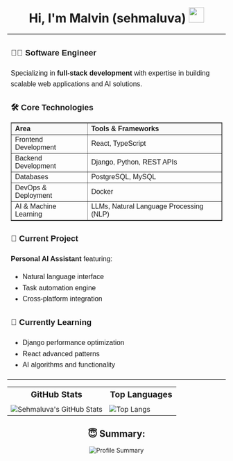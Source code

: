 <h1 align="center">Hi, I'm Malvin (sehmaluva) <img src="https://media.giphy.com/media/hvRJCLFzcasrR4ia7z/giphy.gif" width="35px"></h1>

<table border="0" width="100%" cellpadding="10" align="center">
  <tr>
    <td valign="top" width="50%" style="font-family: Arial, sans-serif; line-height: 1.6;">

### 👨‍💻 Software Engineer
  <p>
    Specializing in <strong>full-stack development</strong> with expertise in building scalable web applications and AI solutions.
  </p>

<h3>🛠 Core Technologies</h3>
<table border="1" cellpadding="8" cellspacing="0" style="border-collapse: collapse; font-family: Arial, sans-serif; width: 100%;">
  <thead style="background-color: #f9f9f9;">
    <tr>
      <th align="left">Area</th>
      <th align="left">Tools & Frameworks</th>
    </tr>
  </thead>
  <tbody>
    <tr>
      <td>Frontend Development</td>
      <td>React, TypeScript</td>
    </tr>
    <tr>
      <td>Backend Development</td>
      <td>Django, Python, REST APIs</td>
    </tr>
    <tr>
      <td>Databases</td>
      <td>PostgreSQL, MySQL</td>
    </tr>
    <tr>
      <td>DevOps & Deployment</td>
      <td>Docker</td>
    </tr>
    <tr>
      <td>AI & Machine Learning</td>
      <td>LLMs, Natural Language Processing (NLP)</td>
    </tr>
  </tbody>
</table>


  <h3>🔭 Current Project</h3>
  <p><strong>Personal AI Assistant</strong> featuring:</p>
  <ul>
    <li>Natural language interface</li>
    <li>Task automation engine</li>
    <li>Cross-platform integration</li>
  </ul>

  <h3>🌱 Currently Learning</h3>
  <ul>
    <li>Django performance optimization</li>
    <li>React advanced patterns</li>
    <li>AI algorithms and functionality</li>
  </ul>

</td>
  </tr>
</table>

<div align="center">

<table border="0">
  <tr>
    <th style="font-size: 1.2em; padding-bottom: 10px;">GitHub Stats </th>
    <th style="font-size: 1.2em; padding-bottom: 10px;">Top Languages </th>
  </tr>
  <tr>
    <!-- GitHub Stats -->
    <td>
      <img src="https://github-readme-stats.vercel.app/api?username=sehmaluva&show_icons=true&theme=algolia" alt="Sehmaluva's GitHub Stats">
    </td>
    <!-- Top Languages -->
    <td>
      <img src="https://github-readme-stats.vercel.app/api/top-langs/?username=sehmaluva&layout=compact&theme=algolia" alt="Top Langs">
    </td>
  </tr>
</table>

## 😇 Summary:

![Profile Summary](https://github-profile-summary-cards.vercel.app/api/cards/profile-details?username=sehmaluva&theme=algolia)

</div>

<!---
sehmaluva/sehmaluva is a ✨ special ✨ repository because its `README.md` (this file) appears on your GitHub profile.
You can click the Preview link to take a look at your changes.
--->
